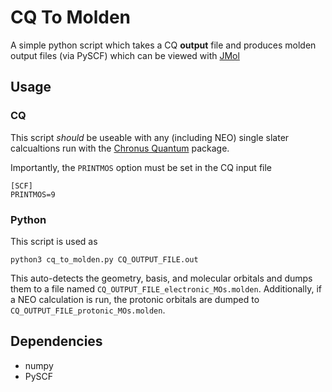 # CQ To Molden

A simple python script which takes a CQ **output** file and produces molden
output files (via PySCF) which can be viewed with 
[JMol](https://jmol.sourceforge.net)

## Usage
### CQ
This script _should_ be useable with any (including NEO) single slater
calcualtions run with the 
[Chronus Quantum](https://urania.chem.washington.edu/chronusq/chronusq_public/-/wikis/home)
package.

Importantly, the `PRINTMOS` option must be set in the CQ input file
```
[SCF]
PRINTMOS=9
```

### Python
This script is used as
```
python3 cq_to_molden.py CQ_OUTPUT_FILE.out
```
This auto-detects the geometry, basis, and molecular orbitals and dumps them to
a file named `CQ_OUTPUT_FILE_electronic_MOs.molden`.
Additionally, if a NEO calculation is run, the protonic orbitals are dumped to
`CQ_OUTPUT_FILE_protonic_MOs.molden`.


## Dependencies
- numpy
- PySCF
